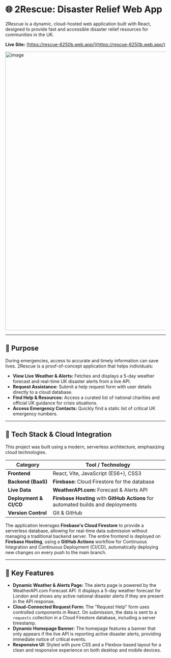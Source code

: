 # 🌐 2Rescue: Disaster Relief Web App

2Rescue is a dynamic, cloud-hosted web application built with React, designed to provide fast and accessible disaster relief resources for communities in the UK.

**Live Site:** [https://rescue-6250b.web.app/](https://rescue-6250b.web.app/)

<img width="1918" height="876" alt="image" src="https://github.com/user-attachments/assets/ce4e676f-2ba3-495c-abcc-a3c7001d55c0" />

---

## 🚀 Purpose

During emergencies, access to accurate and timely information can save lives. 2Rescue is a proof-of-concept application that helps individuals:

* **View Live Weather & Alerts:** Fetches and displays a 5-day weather forecast and real-time UK disaster alerts from a live API.
* **Request Assistance:** Submit a help request form with user details directly to a cloud database.
* **Find Help & Resources:** Access a curated list of national charities and official UK guidance for crisis situations.
* **Access Emergency Contacts:** Quickly find a static list of critical UK emergency numbers.

---

## 🔧 Tech Stack & Cloud Integration

This project was built using a modern, serverless architecture, emphasizing cloud technologies.

| Category               | Tool / Technology                                                               |
| ---------------------- | ------------------------------------------------------------------------------- |
| **Frontend** | React, Vite, JavaScript (ES6+), CSS3                                            |
| **Backend (BaaS)** | **Firebase:** Cloud Firestore for the database                                  |
| **Live Data** | **WeatherAPI.com:** Forecast & Alerts API                                       |
| **Deployment & CI/CD** | **Firebase Hosting** with **GitHub Actions** for automated builds and deployments |
| **Version Control** | Git & GitHub                                                                    |

The application leverages **Firebase's Cloud Firestore** to provide a serverless database, allowing for real-time data submission without managing a traditional backend server. The entire frontend is deployed on **Firebase Hosting**, using a **GitHub Actions** workflow for Continuous Integration and Continuous Deployment (CI/CD), automatically deploying new changes on every push to the main branch.

---

## 🔑 Key Features

* **Dynamic Weather & Alerts Page:** The alerts page is powered by the WeatherAPI.com Forecast API. It displays a 5-day weather forecast for London and shows any active national disaster alerts if they are present in the API response.
* **Cloud-Connected Request Form:** The "Request Help" form uses controlled components in React. On submission, the data is sent to a `requests` collection in a Cloud Firestore database, including a server timestamp.
* **Dynamic Homepage Banner:** The homepage features a banner that only appears if the live API is reporting active disaster alerts, providing immediate notice of critical events.
* **Responsive UI:** Styled with pure CSS and a Flexbox-based layout for a clean and responsive experience on both desktop and mobile devices.

```
